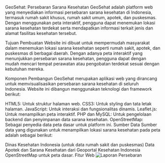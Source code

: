 GeoSehat: Persebaran Sarana Kesehatan
GeoSehat adalah platform web yang menyediakan informasi persebaran sarana kesehatan di Indonesia, termasuk rumah sakit khusus, rumah sakit umum, apotek, dan puskesmas. Dengan menggunakan peta interaktif, pengguna dapat menemukan lokasi sarana kesehatan terdekat serta mendapatkan informasi terkait jenis dan alamat fasilitas kesehatan tersebut.

Tujuan Pembuatan
Website ini dibuat untuk mempermudah masyarakat dalam menemukan lokasi sarana kesehatan seperti rumah sakit, apotek, dan puskesmas di berbagai daerah. Dengan adanya peta interaktif yang menunjukkan persebaran sarana kesehatan, pengguna dapat dengan mudah mencari tempat perawatan atau pengobatan terdekat sesuai dengan kebutuhan mereka.

Komponen Pembangun
GeoSehat merupakan aplikasi web yang dirancang untuk memvisualisasikan persebaran sarana kesehatan di seluruh Indonesia. Website ini dibangun menggunakan teknologi dan framework berikut:

HTML5: Untuk struktur halaman web.
CSS3: Untuk styling dan tata letak halaman.
JavaScript: Untuk interaksi dan fungsionalitas dinamis.
Leaflet.js: Untuk menampilkan peta interaktif.
PHP dan MySQL: Untuk pengelolaan backend dan penyimpanan data sarana kesehatan.
OpenStreetMap: Sebagai penyedia data peta dasar untuk platform ini.
Sumber Data
Sumber data yang digunakan untuk menampilkan lokasi sarana kesehatan pada peta adalah sebagai berikut:

Dinas Kesehatan Indonesia (untuk data rumah sakit dan puskesmas)
Data Apotek dan Sarana Kesehatan dari Geoportal Kesehatan Indonesia
OpenStreetMap untuk peta dasar.
Fitur Web
![Laporan Persebaran](https://github.com/user-attachments/assets/f25abdc6-52b1-4821-badc-936ca5f8adf6)
